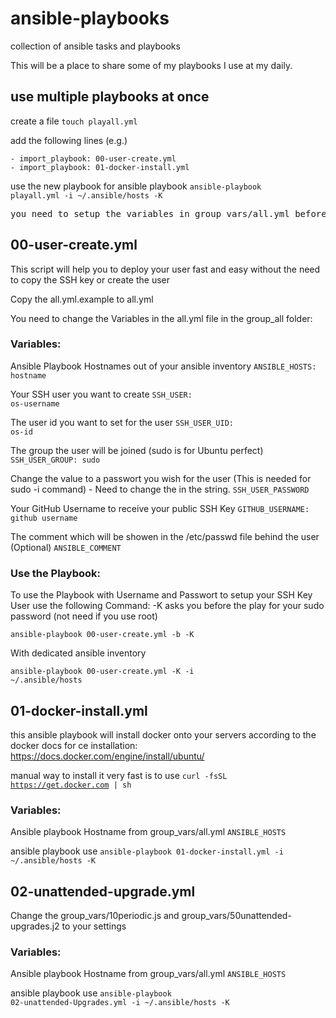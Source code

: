 # ansible-playbooks
collection of ansible tasks and playbooks

This will be a place to share some of my playbooks I use at my daily.

<h2>use multiple playbooks at once</h2>

create a file
<code>touch playall.yml</code>

add the following lines (e.g.)
```
- import_playbook: 00-user-create.yml
- import_playbook: 01-docker-install.yml
```

use the new playbook for ansible playbook
<code>ansible-playbook playall.yml -i ~/.ansible/hosts -K</code>

<pre>you need to setup the variables in group_vars/all.yml before use the playbooks</pre>

<h2>00-user-create.yml</h2>

This script will help you to deploy your user fast and easy without the need to copy the SSH key or create the user

Copy the all.yml.example to all.yml

You need to change the Variables in the all.yml file in the group_all folder:
<h3>Variables:</h3>

Ansible Playbook Hostnames out of your ansible inventory
<code>ANSIBLE_HOSTS: hostname</code>

Your SSH user you want to create
<code>SSH_USER: os-username</code>

The user id you want to set for the user
<code>SSH_USER_UID: os-id</code>

The group the user will be joined (sudo is for Ubuntu perfect)
<code>SSH_USER_GROUP: sudo</code>

Change the value to a passwort you wish for the user (This is needed for sudo -i command) - Need to change the <PASSWORD> in the string.
<code>SSH_USER_PASSWORD</code>

Your GitHub Username to receive your public SSH Key
<code>GITHUB_USERNAME: github username</code>

The comment which will be showen in the /etc/passwd file behind the user (Optional)
<code>ANSIBLE_COMMENT</code>

<h3>Use the Playbook:</h3>

To use the Playbook with Username and Passwort to setup your SSH Key User use the following Command:
-K asks you before the play for your sudo password (not need if you use root)

<code>ansible-playbook 00-user-create.yml -b -K</code>

With dedicated ansible inventory

<code>ansible-playbook 00-user-create.yml -K -i ~/.ansible/hosts</code>

<h2>01-docker-install.yml</h2>

this ansible playbook will install docker onto your servers according to the docker docs for ce installation: https://docs.docker.com/engine/install/ubuntu/

manual way to install it very fast is to use
<code>curl -fsSL https://get.docker.com | sh</code>

<h3>Variables:</h3>
Ansible playbook Hostname from group_vars/all.yml
<code>ANSIBLE_HOSTS</code>

ansible playbook use
<code>ansible-playbook 01-docker-install.yml -i ~/.ansible/hosts -K</code>


<h2>02-unattended-upgrade.yml</h3>

Change the group_vars/10periodic.js and group_vars/50unattended-upgrades.j2 to your settings

<h3>Variables:</h3>
Ansible playbook Hostname from group_vars/all.yml
<code>ANSIBLE_HOSTS</code>

ansible playbook use
<code>ansible-playbook 02-unattended-Upgrades.yml -i ~/.ansible/hosts -K</code>

